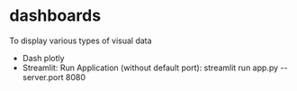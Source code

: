# dashboards
To display various types of visual data 
- Dash plotly
- Streamlit:
  Run Application (without default port): streamlit run app.py --server.port 8080
